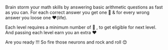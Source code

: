 Brain storm your math skills by answering basic arithmetic questions as fast as you can. For each correct answer you get one 🍺 & for every wrong answer you loose one ❤(life). 

Each level requires a minimum number of 🍺 , to get eligible for next level. And passing each level earn you an extra ❤ 

Are you ready !!! So fire those neurons and rock and roll 😊